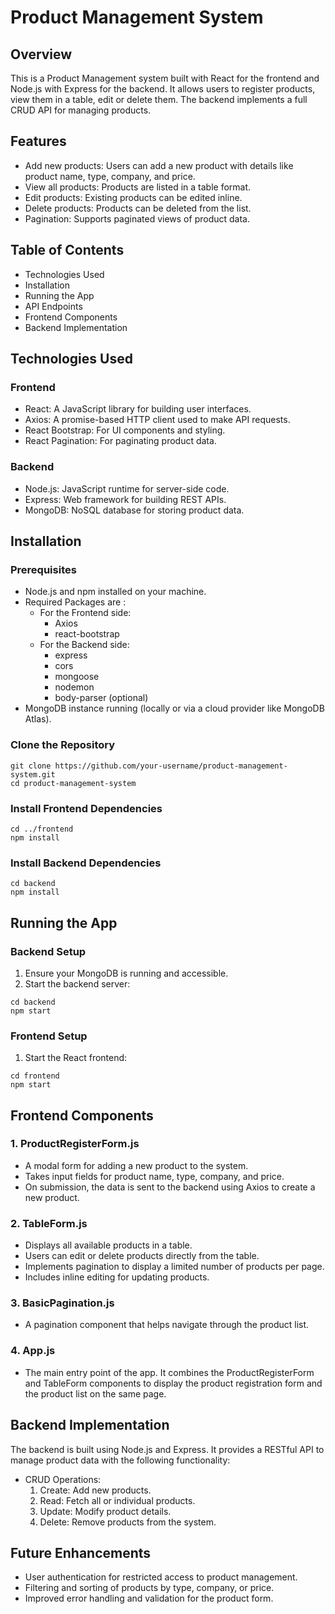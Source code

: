 # Product Management System

## Overview

This is a Product Management system built with React for the frontend and Node.js with Express for the backend. It allows users to register products, view them in a table, edit or delete them. The backend implements a full CRUD API for managing products.

## Features

- Add new products: Users can add a new product with details like product name, type, company, and price.
- View all products: Products are listed in a table format.
- Edit products: Existing products can be edited inline.
- Delete products: Products can be deleted from the list.
- Pagination: Supports paginated views of product data.

## Table of Contents

- Technologies Used
- Installation
- Running the App
- API Endpoints
- Frontend Components
- Backend Implementation

## Technologies Used

### Frontend

- React: A JavaScript library for building user interfaces.
- Axios: A promise-based HTTP client used to make API requests.
- React Bootstrap: For UI components and styling.
- React Pagination: For paginating product data.

### Backend

- Node.js: JavaScript runtime for server-side code.
- Express: Web framework for building REST APIs.
- MongoDB: NoSQL database for storing product data.

## Installation

### Prerequisites

- Node.js and npm installed on your machine.
- Required Packages are :
  - For the Frontend side:
    - Axios
    - react-bootstrap
  - For the Backend side:
    - express
    - cors
    - mongoose
    - nodemon
    - body-parser (optional)
- MongoDB instance running (locally or via a cloud provider like MongoDB Atlas).

### Clone the Repository

```
git clone https://github.com/your-username/product-management-system.git
cd product-management-system

```

### Install Frontend Dependencies

```
cd ../frontend
npm install
```

### Install Backend Dependencies

```
cd backend
npm install
```

## Running the App

### Backend Setup

1. Ensure your MongoDB is running and accessible.
2. Start the backend server:

```
cd backend
npm start
```

### Frontend Setup

1. Start the React frontend:

```
cd frontend
npm start
```

## Frontend Components

### 1. ProductRegisterForm.js

- A modal form for adding a new product to the system.
- Takes input fields for product name, type, company, and price.
- On submission, the data is sent to the backend using Axios to create a new product.

### 2. TableForm.js

- Displays all available products in a table.
- Users can edit or delete products directly from the table.
- Implements pagination to display a limited number of products per page.
- Includes inline editing for updating products.

### 3. BasicPagination.js

- A pagination component that helps navigate through the product list.

### 4. App.js

- The main entry point of the app. It combines the ProductRegisterForm and TableForm components to display the product registration form and the product list on the same page.

## Backend Implementation

The backend is built using Node.js and Express. It provides a RESTful API to manage product data with the following functionality:

- CRUD Operations:
  1. Create: Add new products.
  2. Read: Fetch all or individual products.
  3. Update: Modify product details.
  4. Delete: Remove products from the system.

## Future Enhancements

- User authentication for restricted access to product management.
- Filtering and sorting of products by type, company, or price.
- Improved error handling and validation for the product form.
